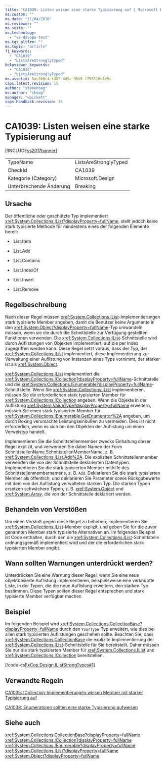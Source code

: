 ```yaml
---
title: "CA1039: Listen weisen eine starke Typisierung auf | Microsoft Docs"
ms.custom: ""
ms.date: "11/04/2016"
ms.reviewer: ""
ms.suite: ""
ms.technology: 
  - "vs-devops-test"
ms.tgt_pltfrm: ""
ms.topic: "article"
f1_keywords: 
  - "CA1039"
  - "ListsAreStronglyTyped"
helpviewer_keywords: 
  - "CA1039"
  - "ListsAreStronglyTyped"
ms.assetid: 5ac366c4-fd87-4d5c-95d5-f755510c8e5c
caps.latest.revision: 15
author: "stevehoag"
ms.author: "shoag"
manager: "wpickett"
caps.handback.revision: 15
---
```

# CA1039: Listen weisen eine starke Typisierung auf
[!INCLUDE[vs2017banner](../code-quality/includes/vs2017banner.md)]

|||  
|-|-|  
|TypeName|ListsAreStronglyTyped|  
|CheckId|CA1039|  
|Kategorie \(Category\)|Microsoft.Design|  
|Unterbrechende Änderung|Breaking|  
  
## Ursache  
 Der öffentliche oder geschützte Typ implementiert <xref:System.Collections.IList?displayProperty=fullName>, stellt jedoch keine stark typisierte Methode für mindestens eines der folgenden Elemente bereit:  
  
-   IList.Item  
  
-   IList.Add  
  
-   IList.Contains  
  
-   IList.IndexOf  
  
-   IList.Insert  
  
-   IList.Remove  
  
## Regelbeschreibung  
 Nach dieser Regel müssen <xref:System.Collections.IList>\-Implementierungen stark typisierte Member angeben, damit die Benutzer keine Argumente in den <xref:System.Object?displayProperty=fullName>\-Typ umwandeln müssen, wenn sie die durch die Schnittstelle zur Verfügung gestellten Funktionen verwenden.  Die <xref:System.Collections.IList>\-Schnittstelle wird durch Auflistungen von Objekten implementiert, auf die per Index zugegriffen werden kann.  Diese Regel setzt voraus, dass der Typ, der <xref:System.Collections.IList> implementiert, diese Implementierung zur Verwaltung einer Auflistung von Instanzen eines Typs vornimmt, der stärker ist als <xref:System.Object>.  
  
 <xref:System.Collections.IList> implementiert die <xref:System.Collections.ICollection?displayProperty=fullName>\-Schnittstelle und die <xref:System.Collections.IEnumerable?displayProperty=fullName>\-Schnittstelle.  Wenn Sie <xref:System.Collections.IList> implementieren, müssen Sie die erforderlichen stark typisierten Member für <xref:System.Collections.ICollection> angeben.  Wenn die Objekte in der Auflistung <xref:System.ValueType?displayProperty=fullName> erweitern, müssen Sie einen stark typisierten Member für <xref:System.Collections.IEnumerable.GetEnumerator%2A> angeben, um durch Boxing verursachte Leistungseinbußen zu vermeiden. Dies ist nicht erforderlich, wenn es sich bei den Objekten der Auflistung um einen Verweistyp handelt.  
  
 Implementieren Sie die Schnittstellenmember zwecks Einhaltung dieser Regel explizit, und verwenden Sie dabei Namen der Form SchnittstellenName.SchnittstellenMemberName, z. B. <xref:System.Collections.IList.Add%2A>.  Die expliziten Schnittstellenmember verwenden die von der Schnittstelle deklarierten Datentypen.  Implementieren Sie die stark typisierten Member mithilfe des Schnittstellenmembernamens, z. B. `Add`.  Deklarieren Sie die stark typisierten Member als öffentlich, und deklarieren Sie Parameter sowie Rückgabewerte mit dem von der Auflistung verwalteten starken Typ.  Die starken Typen ersetzen schwächere Typen, z. B. <xref:System.Object> und <xref:System.Array>, die von der Schnittstelle deklariert werden.  
  
## Behandeln von Verstößen  
 Um einen Verstoß gegen diese Regel zu beheben, implementieren Sie <xref:System.Collections.IList>\-Member explizit, und geben Sie für die zuvor genannten Member stark typisierte Alternativen an.  Im folgenden Beispiel ist Code enthalten, durch den die <xref:System.Collections.IList>\-Schnittstelle ordnungsgemäß implementiert wird und der die erforderlichen stark typisierten Member angibt.  
  
## Wann sollten Warnungen unterdrückt werden?  
 Unterdrücken Sie eine Warnung dieser Regel, wenn Sie eine neue objektbasierte Auflistung implementieren, beispielsweise eine verknüpfte Liste, in der Typen, die die neue Auflistung erweitern, den starken Typ bestimmen.  Diese Typen sollten dieser Regel entsprechen und stark typisierte Member verfügbar machen.  
  
## Beispiel  
 Im folgenden Beispiel wird <xref:System.Collections.CollectionBase?displayProperty=fullName> durch den `YourType`\-Typ erweitert, wie dies bei allen stark typisierten Auflistungen geschehen sollte.  Beachten Sie, dass <xref:System.Collections.CollectionBase> die explizite Implementierung der <xref:System.Collections.IList>\-Schnittstelle für Sie bereitstellt.  Daher müssen Sie nur die stark typisierten Member für <xref:System.Collections.IList> und <xref:System.Collections.ICollection> bereitstellen.  
  
 [!code-cs[FxCop.Design.IListStrongTypes#1](../code-quality/codesnippet/CSharp/ca1039-lists-are-strongly-typed_1.cs)]  
  
## Verwandte Regeln  
 [CA1035: ICollection\-Implementierungen weisen Member mit starker Typisierung auf](../code-quality/ca1035-icollection-implementations-have-strongly-typed-members.md)  
  
 [CA1038: Enumeratoren sollten eine starke Typisierung aufweisen](../code-quality/ca1038-enumerators-should-be-strongly-typed.md)  
  
## Siehe auch  
 <xref:System.Collections.CollectionBase?displayProperty=fullName>   
 <xref:System.Collections.ICollection?displayProperty=fullName>   
 <xref:System.Collections.IEnumerable?displayProperty=fullName>   
 <xref:System.Collections.IList?displayProperty=fullName>   
 <xref:System.Object?displayProperty=fullName>
